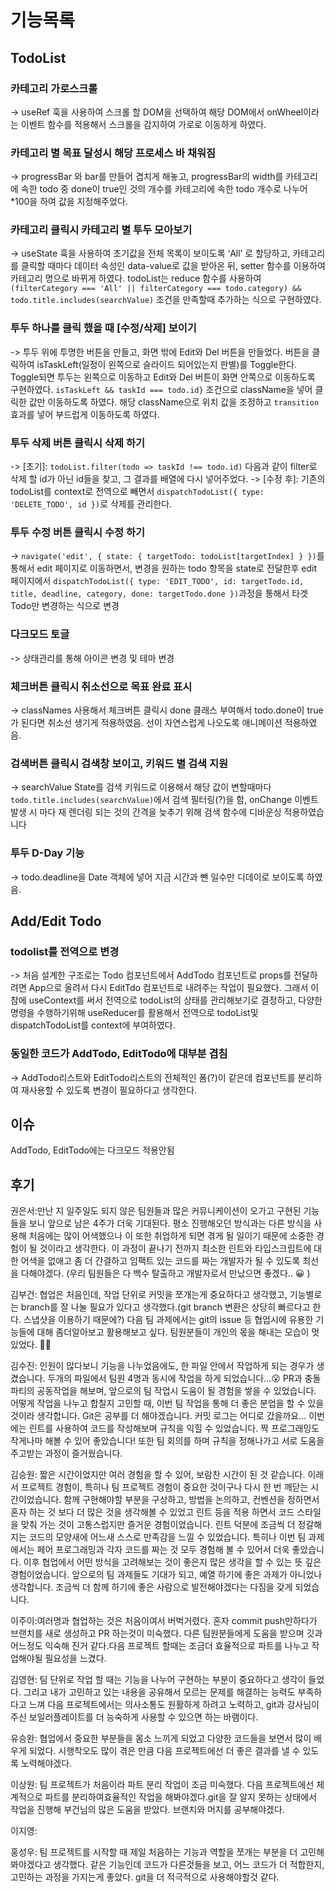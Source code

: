 # 기능목록
## TodoList
### 카테고리 가로스크롤
-> useRef 훅을 사용하여 스크롤 할 DOM을 선택하여 해당 DOM에서 onWheel이라는 이벤트 함수를 적용해서 스크롤을 감지하여 가로로 이동하게 하였다.  
### 카테고리 별 목표 달성시 해당 프로세스 바 채워짐
-> progressBar 와 bar를 만들어 겹치게 해놓고, progressBar의 width를 카테고리에 속한 todo 중 done이 true인 것의 개수를 카테고리에 속한 todo 개수로 나누어 *100을 하여 값을 지정해주었다.
### 카테고리 클릭시 카테고리 별 투두 모아보기
->  useState 훅을 사용하여 초기값을 전체 목록이 보이도록 ‘All’ 로 할당하고, 카테고리를 클릭할 때마다 데이터 속성인 data-value로 값을 받아온 뒤, setter 함수를 이용하여 카테고리 명으로 바뀌게 하였다. todoList는 reduce 함수를 사용하여 `(filterCategory === 'All' || filterCategory === todo.category) && todo.title.includes(searchValue)` 조건을 만족할때 추가하는 식으로 구현하였다.
### 투두 하나를 클릭 했을 때 [수정/삭제] 보이기
-> 투두 위에 투명한 버튼을 만들고, 화면 밖에 Edit와 Del 버튼을 만들었다.  버튼을 클릭하여 isTaskLeft(일정이 왼쪽으로 슬라이드 되어있는지 판별)를 Toggle한다. Toggle되면 투두는 왼쪽으로 이동하고 Edit와 Del 버튼이 화면 안쪽으로 이동하도록 구현하였다. `isTaskLeft && taskId === todo.id}` 조건으로  className을 넣어 클릭한 값만 이동하도록 하였다. 해당 className으로 위치 값을 조정하고  `transition` 효과를 넣어 부드럽게 이동하도록 하였다.
### 투두 삭제 버튼 클릭시 삭제 하기
-> [초기]: `todoList.filter(todo => taskId !== todo.id)` 다음과 같이 filter로 삭제 할 id가 아닌 id들을 찾고, 그 결과를 배열에 다시 넣어주었다.
-> [수정 후]: 기존의 todoList를 context로 전역으로 빼면서 `dispatchTodoList({ type: 'DELETE_TODO', id })`로 삭제를 관리한다.

### 투두 수정 버튼 클릭시 수정 하기
-> `navigate('edit', { state: { targetTodo: todoList[targetIndex] } })`를 통해서 edit 페이지로 이동하면서, 변경을 원하는 todo 항목을 state로 전달한후 edit 페이지에서 `dispatchTodoList({ type: 'EDIT_TODO', id: targetTodo.id, title, deadline, category, done: targetTodo.done })`과정을 통해서 타겟 Todo만 변경하는 식으로 변경

### 다크모드 토글
-> 상태관리를 통해 아이콘 변경 및 테마 변경



### 체크버튼 클릭시 취소선으로 목표 완료 표시
 -> classNames 사용해서 체크버튼 클릭시 done 클래스 부여해서 todo.done이 true가 된다면 취소선 생기게 적용하였음. 선이 자연스럽게 나오도록 애니메이션 적용하였음.
### 검색버튼 클릭시 검색창 보이고, 키워드 별 검색 지원
-> searchValue State를 검색 키워드로 이용해서 해당 값이 변할때마다 `todo.title.includes(searchValue)`에서 검색 필터링(?)을 함, onChange 이벤트 발생 시 마다 재 렌더링 되는 것의 간격을 늦추기 위해 검색 함수에 디바운싱 적용하였습니다



### 투두 D-Day 기능
-> todo.deadline을 Date 객체에 넣어 지금 시간과 뺀 일수만 디데이로 보이도록 하였음.

## Add/Edit Todo
### todolist를 전역으로 변경
-> 처음 설계한 구조로는 Todo 컴포넌트에서 AddTodo 컴포넌트로 props를 전달하려면 App으로 올려서 다시 EditTdo 컴포넌트로 내려주는 작업이 필요했다. 그래서 이 참에 useContext를 써서 전역으로 todoList의 상태를 관리해보기로 결정하고, 다양한 명령을 수행하기위해 useReducer를 활용해서 전역으로 todoList및 dispatchTodoList를 context에 부여하였다.
### 동일한 코드가 AddTodo, EditTodo에 대부분 겹침
-> AddTodo리스트와 EditTodo리스트의 전체적인 폼(?)이 같은데 컴포넌트를 분리하여 재사용할 수 있도록 변경이 필요하다고 생각한다.

## 이슈
AddTodo, EditTodo에는 다크모드 적용안됨



## 후기
권은서:만난 지 일주일도 되지 않은 팀원들과 많은 커뮤니케이션이 오가고 구현된 기능들을 보니 앞으로 남은 4주가 더욱 기대된다. 평소 진행해오던 방식과는 다른 방식을 사용해 처음에는 많이 어색했으나 이 또한 취업하게 되면 겪게 될 일이기 때문에 소중한 경험이 될 것이라고 생각한다. 이 과정이 끝나기 전까지 최소한 린트와 타입스크립트에 대한 어색을 없애고 좀 더 간결하고 임팩트 있는 코드를 짜는 개발자가 될 수 있도록 최선을 다해야겠다.
(우리 팀원들은 다 백수 탈출하고 개발자로서 만났으면 좋겠다.. 😀 )


김부건: 협업은 처음인데, 작업 단위로 커밋을 쪼개는게 중요하다고 생각했고, 기능별로는 branch를 잘 나눌 필요가 있다고 생각했다.(git branch 변환은 상당히 빠르다고 한다. 스냅샷을 이용하기 때문에?) 다음 팀 과제에서는 git의  issue 등 협업시에 유용한 기능들에 대해 좀더알아보고 활용해보고 싶다. 팀원분들이 개인의 몫을 해내는 모습이 멋있었다. 👍🏻


김수진: 인원이 많다보니 기능을 나누었음에도, 한 파일 안에서 작업하게 되는 경우가 생겼습니다. 두개의 파일에서 팀원 4명과 동시에 작업을 하게 되었습니다…😮  PR과 충돌파티의 공동작업을 해보며, 앞으로의 팀 작업시 도움이 될 경험을 쌓을 수 있었습니다. 어떻게 작업을 나누고 합칠지 고민할 때, 이번 팀 작업을 통해 더 좋은 분업을 할 수 있을것이라 생각합니다. Git은 공부를 더 해야겠습니다. 커밋 로그는 어디로 갔을까요… 이번에는 린트를 사용하여 코드를 작성해보며 규칙을 익힐 수 있었습니다. 짝 프로그래밍도 작게나마 해볼 수 있어 좋았습니다! 또한 팀 회의를 하며 규칙을 정해나가고 서로 도움을 주고받는 과정이 즐거웠습니다.


김승원: 짧은 시간이었지만 여러 경험을 할 수 있어, 보람찬 시간이 된 것 같습니다. 이래서 프로젝트 경험이, 특히나 팀 프로젝트 경험이 중요한 것이구나 다시 한 번 깨닫는 시간이었습니다. 함께 구현해야할 부분을 구상하고, 방법을 논의하고, 컨벤션을 정하면서 혼자 하는 것 보다 더 많은 것을 생각해볼 수 있었고 린트 등을 적용 하면서 코드 스타일을 맞춰 가는 것이 고통스럽지만 즐거운 경험이었습니다. 린트 덕분에 조금씩 더 정갈해지는 코드의 모양새에 어느새 스스로 만족감을 느낄 수 있었습니다. 특히나 이번 팀 과제에서는 페어 프로그래밍과 각자 코드를 짜는 것 모두 경험해 볼 수 있어서 더욱 좋았습니다. 이후 협업에서 어떤 방식을 고려해보는 것이 좋은지 많은 생각을 할 수 있는 뜻 깊은 경험이었습니다. 앞으로의 팀 과제들도 기대가 되고, 예열 하기에 좋은 과제가 아니었나 생각합니다. 조금씩 더 함께 하기에 좋은 사람으로 발전해야겠다는 다짐을 갖게 되었습니다.

이주이:여러명과 협업하는 것은 처음이여서 버벅거렸다. 혼자 commit push만하다가 브랜치를 새로 생성하고 PR 하는것이 미숙했다. 다른 팀원분들에게 도움을 받으며 깃과 어느정도 익숙해 진거 같다.다음 프로젝트 할때는 조금더 효율적으로 파트를 나누고 작업해야될 필요성을 느겼다.

김영현: 팀 단위로 작업 할 때는 기능을 나누어 구현하는 부분이 중요하다고 생각이 들었다. 그리고 내가 고민하고 있는 내용을 공유해서 모르는 문제를 해결하는 능력도 부족하다고 느껴 다음 프로젝트에서는 의사소통도 원활하게 하려고 노력하고, git과  강사님이 주신 보일러플레이트를 더 능숙하게 사용할 수 있으면 하는 바램이다.


유승완: 협업에서 중요한 부분들을 몸소 느끼게 되었고 다양한 코드들을 보면서 많이 배우게 되었다. 시행착오도 많이 겪은 만큼 다음 프로젝트에선 더 좋은 결과를 낼 수 있도록 노력해야겠다.


이상원: 팀 프로젝트가 처음이라 파트 분리 작업이 조금 미숙했다. 다음 프로젝트에선 체계적으로 파트를 분리하여효율적인 작업을 해봐야겠다.git을 잘 알지 못하는 상태에서 작업을 진행해 부건님의 많은 도움을 받았다. 브랜치와 머지를 공부해야겠다.

이지영:


홍성우: 팀 프로젝트를 시작할 때 제일 처음하는 기능과 역할을 쪼개는 부분을 더 고민해봐야겠다고 생각했다. 같은 기능인데 코드가 다른것들을 보고, 어느 코드가 더 적합한지, 고민하는 과정을 가지는게 좋았다. git을 더 적극적으로 사용해야할것 같다.
